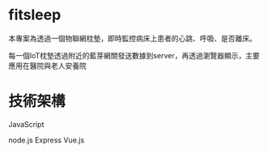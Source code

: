 # fitsleep
本專案為透過一個物聯網枕墊，即時監控病床上患者的心跳、呼吸、是否離床。

每一個IoT枕墊透過附近的藍芽網關發送數據到server，再透過瀏覽器顯示，主要應用在醫院與老人安養院

# 技術架構
JavaScript

node.js
Express
Vue.js
